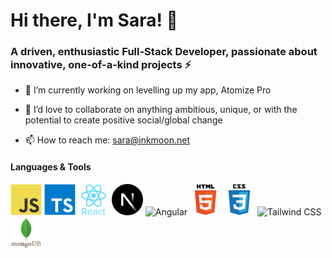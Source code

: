 # Hi there, I'm Sara! 👋

### A driven, enthusiastic Full-Stack Developer, passionate about innovative, one-of-a-kind projects :zap:

- 🔭 I’m currently working on levelling up my app, Atomize Pro

- 👯 I’d love to collaborate on anything ambitious, unique, or with the potential to create positive social/global change

- 📫 How to reach me: sara@inkmoon.net


#### Languages & Tools

<img src="https://raw.githubusercontent.com/devicons/devicon/master/icons/javascript/javascript-original.svg" alt="JavaScript" width="50" height="50" /> <img src="https://raw.githubusercontent.com/devicons/devicon/master/icons/typescript/typescript-original.svg" alt="TypeScript" width="50" height="50" /> <img src="https://raw.githubusercontent.com/devicons/devicon/master/icons/react/react-original-wordmark.svg" alt="React" width="50" height="50" /> <img src="https://raw.githubusercontent.com/devicons/devicon/master/icons/nextjs/nextjs-original.svg" alt="Next.js" width="50" height="50" /> <img src="https://camo.githubusercontent.com/02dd9abf6d6830d335436073ba11481772e6f21353cdaf72e6d4459c93dcb3ca/68747470733a2f2f616e67756c61722e696f2f6173736574732f696d616765732f6c6f676f732f616e67756c61722f616e67756c61722e737667" alt="Angular" width="50" height="50" /> <img src="https://raw.githubusercontent.com/devicons/devicon/master/icons/html5/html5-original-wordmark.svg" alt="HTML" width="50" height="50" /> <img src="https://raw.githubusercontent.com/devicons/devicon/master/icons/css3/css3-original-wordmark.svg" alt="CSS" width="50" height="50" /> <img src="https://www.svgrepo.com/show/374118/tailwind.svg" alt="Tailwind CSS" width="50" height="50" /> <img src="https://raw.githubusercontent.com/devicons/devicon/master/icons/mongodb/mongodb-original-wordmark.svg" alt="MongoDB" width="50" height="50" />

